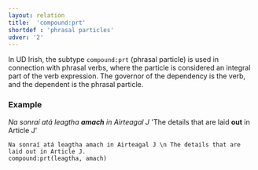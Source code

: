 ```yaml
---
layout: relation
title:  'compound:prt'
shortdef : 'phrasal particles'
udver: '2'
---
```


In UD Irish, the subtype `compound:prt` (phrasal particle) is used in connection with phrasal verbs, where the particle is considered an integral part of the verb expression. The governor of the dependency is the verb, and the dependent is the phrasal particle.

### Example

_Na sonraí atá leagtha <b>amach</b> in Airteagal J_  'The details that are laid <b>out</b> in Article J'

~~~ sdparse
Na sonraí atá leagtha amach in Airteagal J \n The details that are laid out in Article J.
compound:prt(leagtha, amach)
~~~

